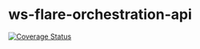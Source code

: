 # ws-flare-orchestration-api

[![Coverage Status](https://coveralls.io/repos/github/ws-flare/ws-flare-orchestration-api/badge.svg?branch=master)](https://coveralls.io/github/ws-flare/ws-flare-orchestration-api?branch=master)
